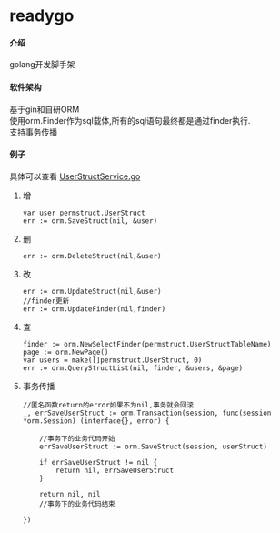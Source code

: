 # readygo

#### 介绍
golang开发脚手架

#### 软件架构
基于gin和自研ORM  
使用orm.Finder作为sql载体,所有的sql语句最终都是通过finder执行.  
支持事务传播  


#### 例子
具体可以查看 [UserStructService.go](https://gitee.com/chunanyong/readygo/tree/master/permission/permservice)

1.  增
    ```
    var user permstruct.UserStruct
    err := orm.SaveStruct(nil, &user)
    ```
2.  删
    ```
    err := orm.DeleteStruct(nil,&user)
    ```
  
3.  改
    ```
    err := orm.UpdateStruct(nil,&user)
    //finder更新
    err := orm.UpdateFinder(nil,finder)
    ```
4.  查
    ```
	finder := orm.NewSelectFinder(permstruct.UserStructTableName)
	page := orm.NewPage()
	var users = make([]permstruct.UserStruct, 0)
	err := orm.QueryStructList(nil, finder, &users, &page)
    ```
5.  事务传播
    ```
    //匿名函数return的error如果不为nil,事务就会回滚
	_, errSaveUserStruct := orm.Transaction(session, func(session *orm.Session) (interface{}, error) {

		//事务下的业务代码开始
		errSaveUserStruct := orm.SaveStruct(session, userStruct)

		if errSaveUserStruct != nil {
			return nil, errSaveUserStruct
		}

		return nil, nil
		//事务下的业务代码结束

	})
    ```

